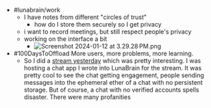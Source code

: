 - #lunabrain/work
	- I have notes from different "circles of trust"
		- how do I store them securely so I get privacy
	- i want to record meetings, but still respect people's privacy
	- working on the interface a bit
		- ![Screenshot 2024-01-12 at 3.29.28 PM.png](../assets/Screenshot_2024-01-12_at_3.29.28 PM_1705102174518_0.png)
- #100DaysToOffload More users, more problems, more learning.
	- So I did a [stream yesterday](https://www.youtube.com/live/FafcWFitxmQ?si=SW6ghTckNcgVLYYh&t=4918) which was pretty interesting. I was hosting a chat app I wrote into LunaBrain for the stream. It was pretty cool to see the chat getting engagement, people sending messages into the ephemeral ether of a chat with no persistent storage. But of course, a chat with no verified accounts spells disaster. There were many profanities